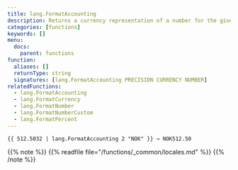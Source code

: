 ```yaml
---
title: lang.FormatAccounting
description: Returns a currency representation of a number for the given currency and precision for the current language in accounting notation.
categories: [functions]
keywords: []
menu:
  docs:
    parent: functions
function:
  aliases: []
  returnType: string
  signatures: [lang.FormatAccounting PRECISION CURRENCY NUMBER]
relatedFunctions:
  - lang.FormatAccounting
  - lang.FormatCurrency
  - lang.FormatNumber
  - lang.FormatNumberCustom
  - lang.FormatPercent
---
```


```go-html-template
{{ 512.5032 | lang.FormatAccounting 2 "NOK" }} → NOK512.50
```

{{% note %}}
{{% readfile file="/functions/_common/locales.md" %}}
{{% /note %}}

